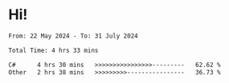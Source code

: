 # Hi!

<!--START_SECTION:waka-->

```txt
From: 22 May 2024 - To: 31 July 2024

Total Time: 4 hrs 33 mins

C#      4 hrs 30 mins   >>>>>>>>>>>>>>>>---------   62.62 %
Other   2 hrs 38 mins   >>>>>>>>>----------------   36.73 %
```

<!--END_SECTION:waka-->
